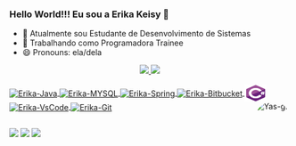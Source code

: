 ### Hello World!!! Eu sou a Erika Keisy  👋

- 🔭 Atualmente sou Estudante de Desenvolvimento de Sistemas
- 🌱 Trabalhando como Programadora Trainee
- 😄 Pronouns: ela/dela

<div align="center">
  <a href="https://github.com/Erikakeisy">
  <img height="180em" src="https://github-readme-stats.vercel.app/api?username=erikakeisy&show_icons=true&theme=cobalt&include_all_commits=true&count_private=true"/>
  <img height="180em" src="https://github-readme-stats.vercel.app/api/top-langs/?username=erikakeisy&layout=compact&langs_count=7&theme=cobalt"/>
</div>
  <div style="display: inline_block"><br>
  <img align="center" alt="Erika-Java" height="30" width="40" src="https://cdn.jsdelivr.net/gh/devicons/devicon/icons/java/java-original-wordmark.svg" />
  <img align="center" alt="Erika-MYSQL" height="30" width="40" src="https://cdn.jsdelivr.net/gh/devicons/devicon/icons/mysql/mysql-plain.svg" />
  <img align="center" alt="Erika-Spring" height="30" width="40" src="https://cdn.jsdelivr.net/gh/devicons/devicon/icons/spring/spring-original-wordmark.svg" />
  <img align="center" alt="Erika-Bitbucket" height="30" width="40" src="https://cdn.jsdelivr.net/gh/devicons/devicon/icons/bitbucket/bitbucket-original-wordmark.svg" />
  <img align="center" alt="Erika-Csharp" height="30" width="40" src="https://raw.githubusercontent.com/devicons/devicon/master/icons/csharp/csharp-original.svg">
  <img align="center" alt="Erika-VsCode" height="30" width="40" src="https://cdn.jsdelivr.net/gh/devicons/devicon/icons/vscode/vscode-original.svg" />
  <img align="center" alt="Erika-Git" height="30" width="40" src="https://cdn.jsdelivr.net/gh/devicons/devicon/icons/github/github-original.svg"/>
  <img align="right" alt="Yas-gif" height="150" style="border-radius:50px;"               src="https://cdn.discordapp.com/attachments/424732414414422020/900473640041193532/MicrosoftTeams-image_3.png">
  </div>
  
  ##
 
  <div> 
  <a href="https://instagram.com/erikakeisyy" target="_blank"><img src="https://img.shields.io/badge/-Instagram-%23E4405F?style=for-the-badge&logo=instagram&logoColor=white"       target="_blank"></a>
  <a href = "mailto:erikakkeisy03@gmail.com"><img src="https://img.shields.io/badge/-Gmail-%23333?style=for-the-badge&logo=gmail&logoColor=white" target="_blank"></a>
  <a href="https://www.linkedin.com/in/erika-keisy-3b091a209/" target="_blank"><img src="https://img.shields.io/badge/-LinkedIn-%230077B5?style=for-the- badge&logo=linkedin&logoColor=white" target="_blank"></a> 



  


